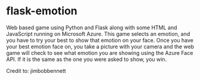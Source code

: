 # flask-emotion

Web based game using Python and Flask along with some HTML and JavaScript running on Microsoft Azure. 
This game selects an emotion, and you have to try your best to show that emotion on your face. 
Once you have your best emotion face on, you take a picture with your camera and the web game will check to see what emotion you are showing using the Azure Face API. 
If it is the same as the one you were asked to show, you win.

Credit to: jimbobbennett
